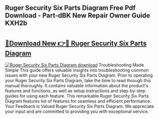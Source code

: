 ## Ruger Security Six Parts Diagram Free Pdf Download - Part-dBK New Repair Owner Guide KXH2b

# <h2><a href="http://dfj4jqv.blite.top/?on=Ruger+Security+Six+Parts+Diagram">🔗Download New 👉🔴 Ruger Security Six Parts Diagram</a></h2>

[![Ruger Security Six Parts Diagram download](https://i.imgur.com/lujVjoI.png)](http://dfj4jqv.blite.top/?on=Ruger+Security+Six+Parts+Diagram)
Troubleshooting Made Simple This guide offers valuable insights into troubleshooting common issues with your new Ruger Security Six Parts Diagram. Prior to operating your Ruger Security Six Parts Diagram, take the time to read through this manual thoroughly. It contains valuable information about the product's features and functions, as well as setup instructions and step-by-step guides for using each feature. This remarkable Ruger Security Six Parts Diagram features list of features for seamless and efficient performance. Your Feedback is Valued Ruger Security Six Parts Diagram. We appreciate your input and are committed to providing you with exceptional service.
